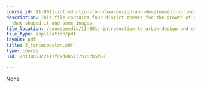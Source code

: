 ```yaml
---
course_id: 11-001j-introduction-to-urban-design-and-development-spring-2006
description: This file contains four distict themes for the growth of Boston, forces
  that shaped it and some images.
file_location: /coursemedia/11-001j-introduction-to-urban-design-and-development-spring-2006/2b138650c2e17fc9deb5137516cb5f88_3_forcesboston.pdf
file_type: application/pdf
layout: pdf
title: 3_forcesboston.pdf
type: course
uid: 2b138650c2e17fc9deb5137516cb5f88

---
```

None